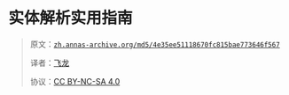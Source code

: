 # 实体解析实用指南

> 原文：[`zh.annas-archive.org/md5/4e35ee51118670fc815bae773646f567`](https://zh.annas-archive.org/md5/4e35ee51118670fc815bae773646f567)
> 
> 译者：[飞龙](https://github.com/wizardforcel)
> 
> 协议：[CC BY-NC-SA 4.0](http://creativecommons.org/licenses/by-nc-sa/4.0/)